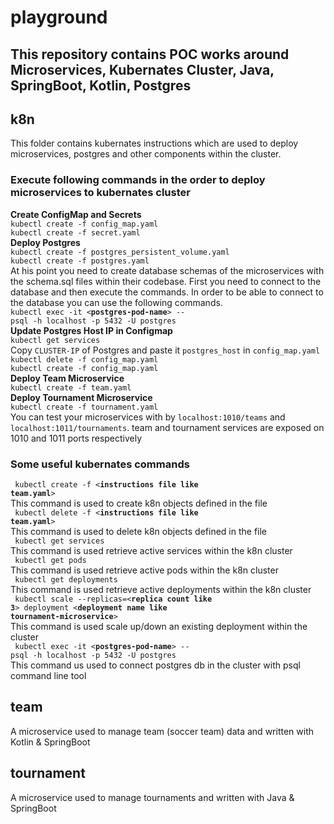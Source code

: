 # playground

## This repository contains POC works around Microservices, Kubernates Cluster, Java, SpringBoot, Kotlin, Postgres


## k8n
This folder contains kubernates instructions which are used to deploy microservices, postgres and other components within the cluster.

### Execute following commands in the order to deploy microservices to kubernates cluster
**Create ConfigMap and Secrets**\
<code>kubectl create -f config_map.yaml</code>\
<code>kubectl create -f secret.yaml</code>\
**Deploy Postgres**\
<code>kubectl create -f postgres_persistent_volume.yaml</code>\
<code>kubectl create -f postgres.yaml</code>\
At his point you need to create database schemas of the microservices with the schema.sql files within their codebase. First you need to connect to the database and then execute the commands. In order to be able to connect to the database you can use the following commands.\
<code>kubectl exec -it <**postgres-pod-name**> -- psql -h localhost -p 5432 -U postgres</code>\
**Update Postgres Host IP in Configmap**\
<code>kubectl get services</code>\
Copy <code>CLUSTER-IP</code> of Postgres and paste it <code>postgres_host</code> in <code>config_map.yaml</code>\
<code>kubectl delete -f config_map.yaml</code>\
<code>kubectl create -f config_map.yaml</code>\
**Deploy Team Microservice**\
<code>kubectl create -f team.yaml</code>\
**Deploy Tournament Microservice**\
<code>kubectl create -f tournament.yaml</code>\
You can test your microservices with by <code>localhost:1010/teams</code> and <code>localhost:1011/tournaments</code>. team and tournament services are exposed on 1010 and 1011 ports respectively

### Some useful kubernates commands 

<code> kubectl create -f <**instructions file like team.yaml**></code>\
This command is used to create k8n objects defined in the file\
<code> kubectl delete -f <**instructions file like team.yaml**></code>\
This command is used to delete k8n objects defined in the file\
<code> kubectl get services</code>\
This command is used retrieve active services within the k8n cluster\
<code> kubectl get pods</code>\
This command is used retrieve active pods within the k8n cluster\
<code> kubectl get deployments</code>\
This command is used retrieve active deployments within the k8n cluster\
<code> kubectl scale --replicas=<**replica count like 3**> deployment <**deployment name like tournament-microservice**></code>\
This command is used scale up/down an existing deployment within the cluster\
<code> kubectl exec -it <**postgres-pod-name**> -- psql -h localhost -p 5432 -U postgres</code>\
This command us used to connect postgres db in the cluster with psql command line tool

## team
A microservice used to manage team (soccer team) data and written with Kotlin & SpringBoot

## tournament
A microservice used to manage tournaments and written with Java & SpringBoot